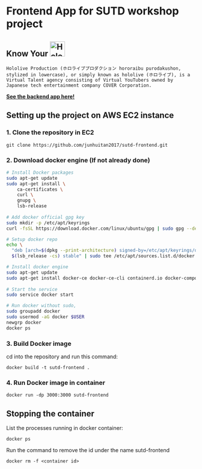 # Frontend App for SUTD workshop project

## Know Your <img src="https://upload.wikimedia.org/wikipedia/commons/thumb/d/df/Hololive_Production_logo.svg/2560px-Hololive_Production_logo.svg.png" alt="Hololive Logo" height="40px"/>

`Hololive Production (ホロライブプロダクション hororaibu purodakushon, stylized in lowercase), or simply known as hololive (ホロライブ), is a Virtual Talent agency consisting of Virtual YouTubers owned by Japanese tech entertainment company COVER Corporation.`

[**See the backend app here!**](https://github.com/junhuitan2017/sutd-backend)

## Setting up the project on AWS EC2 instance
### 1. Clone the repository in EC2
```
git clone https://github.com/junhuitan2017/sutd-frontend.git
```

### 2. Download docker engine (If not already done)
```sh
# Install Docker packages
sudo apt-get update
sudo apt-get install \
    ca-certificates \
    curl \
    gnupg \
    lsb-release
    
# Add docker official gpg key
sudo mkdir -p /etc/apt/keyrings
curl -fsSL https://download.docker.com/linux/ubuntu/gpg | sudo gpg --dearmor -o /etc/apt/keyrings/docker.gpg

# Setup docker repo
echo \
  "deb [arch=$(dpkg --print-architecture) signed-by=/etc/apt/keyrings/docker.gpg] https://download.docker.com/linux/ubuntu \
  $(lsb_release -cs) stable" | sudo tee /etc/apt/sources.list.d/docker.list > /dev/null

# Install docker engine
sudo apt-get update
sudo apt-get install docker-ce docker-ce-cli containerd.io docker-compose-plugin
 
# Start the service
sudo service docker start

# Run docker without sudo,
sudo groupadd docker
sudo usermod -aG docker $USER
newgrp docker 
docker ps 
```

### 3. Build Docker image
cd into the repository and run this command:
```
docker build -t sutd-frontend .
```

### 4. Run Docker image in container
```
docker run -dp 3000:3000 sutd-frontend
```

## Stopping the container
List the processes running in docker container:
```
docker ps
```
Run the command to remove the id under the name sutd-frontend
```
docker rm -f <container id>
```
